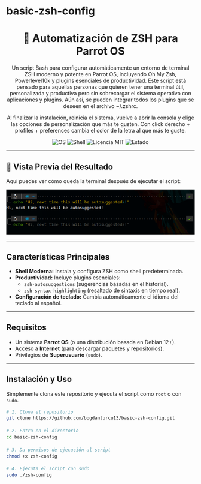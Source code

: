 # basic-zsh-config
<div align="center">

# 🚀 Automatización de ZSH para Parrot OS

<p>
  Un script Bash para configurar automáticamente un entorno de terminal ZSH moderno y potente en Parrot OS, incluyendo Oh My Zsh, Powerlevel10k y plugins esenciales de productividad. Este script está pensado para aquellas personas que quieren tener una terminal útil, personalizada y productiva pero sin sobrecargar el sistema operativo con aplicaciones y plugins. Aún así, se pueden integrar todos los plugins que se deseen en el archivo ~/.zshrc.
  
  Al finalizar la instalación, reinicia el sistema, vuelve a abrir la consola y elige las opciones de personalización que más te gusten. Con click derecho + profiles + preferences cambia el color de la letra al que más te guste.
</p>

<p>
  <img src="https://img.shields.io/badge/OS-Parrot%20OS-blue.svg" alt="OS">
  <img src="https://img.shields.io/badge/Shell-ZSH-lightgreen.svg" alt="Shell">
  <img src="https://img.shields.io/badge/License-MIT-green.svg" alt="Licencia MIT">
  <img src="https://img.shields.io/badge/Status-Estable-success.svg" alt="Estado">
</p>

</div>

---

## 📸 Vista Previa del Resultado

Aquí puedes ver cómo queda la terminal después de ejecutar el script:

![Zsh Function](https://raw.githubusercontent.com/bogdanturcu13/basic-zsh-config/main/assets/zsh-function.png)

---

## Características Principales

* **Shell Moderna:** Instala y configura ZSH como shell predeterminada.
* **Productividad:** Incluye plugins esenciales:
    * `zsh-autosuggestions` (sugerencias basadas en el historial).
    * `zsh-syntax-highlighting` (resaltado de sintaxis en tiempo real).
* **Configuración de teclado:** Cambia automáticamente el idioma del teclado al español.

---

## Requisitos

* Un sistema **Parrot OS** (o una distribución basada en Debian 12+).
* Acceso a **Internet** (para descargar paquetes y repositorios).
* Privilegios de **Superusuario** (`sudo`).

---

## Instalación y Uso

Simplemente clona este repositorio y ejecuta el script como `root` o con `sudo`.

```bash
# 1. Clona el repositorio
git clone https://github.com/bogdanturcu13/basic-zsh-config.git

# 2. Entra en el directorio
cd basic-zsh-config

# 3. Da permisos de ejecución al script
chmod +x zsh-config

# 4. Ejecuta el script con sudo
sudo ./zsh-config
